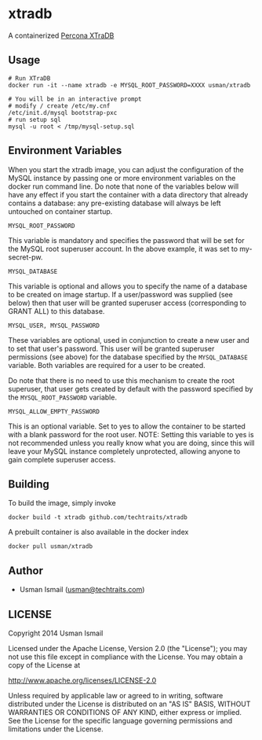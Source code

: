 xtradb
=============
A containerized [Percona XTraDB](https://www.percona.com/software/percona-server/percona-xtradb)


## Usage

```
# Run XTraDB
docker run -it --name xtradb -e MYSQL_ROOT_PASSWORD=XXXX usman/xtradb 

# You will be in an interactive prompt
# modify / create /etc/my.cnf 
/etc/init.d/mysql bootstrap-pxc
# run setup sql
mysql -u root < /tmp/mysql-setup.sql
```
## Environment Variables

When you start the xtradb image, you can adjust the configuration of the MySQL instance by passing one or more environment variables on the docker run command line. Do note that none of the variables below will have any effect if you start the container with a data directory that already contains a database: any pre-existing database will always be left untouched on container startup.

`MYSQL_ROOT_PASSWORD`

This variable is mandatory and specifies the password that will be set for the MySQL root superuser account. In the above example, it was set to my-secret-pw.

`MYSQL_DATABASE`

This variable is optional and allows you to specify the name of a database to be created on image startup. If a user/password was supplied (see below) then that user will be granted superuser access (corresponding to GRANT ALL) to this database.

`MYSQL_USER, MYSQL_PASSWORD`

These variables are optional, used in conjunction to create a new user and to set that user's password. This user will be granted superuser permissions (see above) for the database specified by the `MYSQL_DATABASE` variable. Both variables are required for a user to be created.

Do note that there is no need to use this mechanism to create the root superuser, that user gets created by default with the password specified by the `MYSQL_ROOT_PASSWORD` variable.

`MYSQL_ALLOW_EMPTY_PASSWORD`

This is an optional variable. Set to yes to allow the container to be started with a blank password for the root user. NOTE: Setting this variable to yes is not recommended unless you really know what you are doing, since this will leave your MySQL instance completely unprotected, allowing anyone to gain complete superuser access.

## Building

To build the image, simply invoke

    docker build -t xtradb github.com/techtraits/xtradb 

A prebuilt container is also available in the docker index

    docker pull usman/xtradb
    
## Author

  * Usman Ismail (<usman@techtraits.com>)

## LICENSE

Copyright 2014 Usman Ismail

Licensed under the Apache License, Version 2.0 (the "License");
you may not use this file except in compliance with the License.
You may obtain a copy of the License at

  http://www.apache.org/licenses/LICENSE-2.0

Unless required by applicable law or agreed to in writing, software
distributed under the License is distributed on an "AS IS" BASIS,
WITHOUT WARRANTIES OR CONDITIONS OF ANY KIND, either express or implied.
See the License for the specific language governing permissions and
limitations under the License.
    
